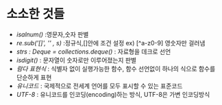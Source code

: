 # 소소한 것들

* *isalnum()* :영문자,숫자 판별
* *re.sub('[]', '' , s)* :정규식,[]안에 조건 설정 ex) [^a-z0-9] 영숫자만 걸러냄
* *strs : Deque  = collections.deque()* : 자료형을 데크로 선언
* *isdigit()* :  문자열이 숫자로만 이루어졌는지 판별
* *람다 표현식* : 식별자 없이 실행가능한 함수, 함수 선언없이 하나의 식으로 함수를 단순하게 표현
* *유니코드* : 국제적으로 전세계 언어를 모두 표시할 수 있는 표준코드
* *UTF-8* : 유니코드를 인코딩(encoding)하는 방식,  UTF-8은 가변 인코딩방식
 
 
 
 
   
      
   
 
